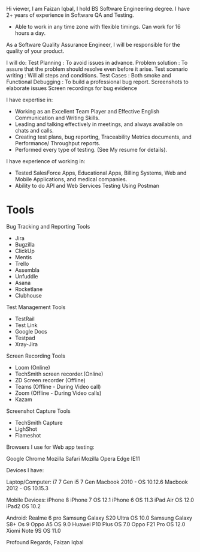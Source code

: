 Hi viewer, I am Faizan Iqbal, I hold BS Software Engineering degree. I have 2+ years of experience in Software QA and Testing.
- Able to work in any time zone with flexible timings. Can work for 16 hours a day.

As a Software Quality Assurance Engineer, I will be responsible for the quality of your product.

I will do:
Test Planning : To avoid issues in advance.
Problem solution : To assure that the problem should resolve even before it arise.
Test scenario writing : Will all steps and conditions.
Test Cases : Both smoke and Functional
Debugging : To build a professional bug report.
Screenshots to elaborate issues
Screen recordings for bug evidence

I have expertise in:
- Working as an Excellent Team Player and Effective English Communication and Writing Skills.
- Leading and talking effectively in meetings, and always available on chats and calls.
- Creating test plans, bug reporting, Traceability Metrics documents, and Performance/ Throughput reports.
- Performed every type of testing. (See My resume for details).

I have experience of working in:
- Tested SalesForce Apps, Educational Apps, Billing Systems, Web and Mobile Applications, and medical companies.
- Ability to do API and Web Services Testing Using Postman

Tools
==========================
Bug Tracking and Reporting Tools
- Jira
- Bugzilla
- ClickUp
- Mentis
- Trello
- Assembla
- Unfuddle
- Asana
- Rocketlane
- Clubhouse

Test Management Tools
- TestRail
- Test Link
- Google Docs
- Testpad
- Xray-Jira


Screen Recording Tools
- Loom (Online)
- TechSmith screen recorder.(Online)
- ZD Screen recorder (Offline)
- Teams (Offline - During Video call)
- Zoom (Offline - During Video calls)
- Kazam

Screenshot Capture Tools
- TechSmith Capture
- LighShot
- Flameshot

Browsers I use for Web app testing:

Google Chrome
Mozilla
Safari
Mozilla
Opera
Edge
IE11

Devices I have:

Laptop/Computer:
i7 7 Gen
i5 7 Gen
Macbook 2010 - OS 10.12.6
Macbook 2012 - OS 10.15.3

Mobile Devices:
iPhone 8
iPhone 7 OS 12.1
iPhone 6 OS 11.3
iPad Air OS 12.0
iPad2 OS 10.2

Android:
Realme 6 pro
Samsung Galaxy S20 Ultra OS 10.0
Samsung Galaxy S8+ Os 9
Oppo A5 OS 9.0
Huawei P10 Plus OS 7.0
Oppo F21 Pro OS 12.0
Xiomi Note 9S OS 11.0



Profound Regards,
Faizan Iqbal
